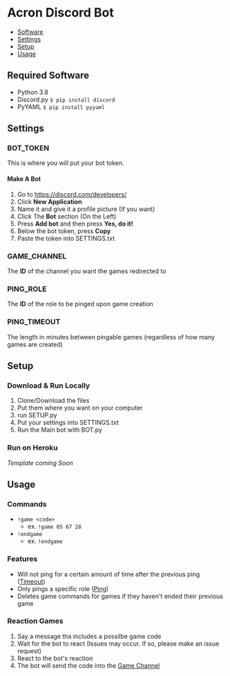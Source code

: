 # **Acron Discord Bot**
* [Software](#required-software)
* [Settings](#settings)
* [Setup](#setup)
* [Usage](#usage)
## Required Software
* Python 3.8
* Discord.py `$ pip install discord`
* PyYAML     `$ pip install pyyaml`

## Settings
### BOT_TOKEN
This is where you will put your bot token.
#### Make A Bot
1. Go to https://discord.com/developers/
2. Click **New Application**
3. Name it and give it a profile picture (If you want)
4. Click The **Bot** section (On the Left)
5. Press **Add bot** and then press **Yes, do it!**
6. Below the bot token, press **Copy**
7. Paste the token into SETTINGS.txt

### GAME_CHANNEL
The **ID** of the channel you want the games redirected to

### PING_ROLE
The **ID** of the role to be pinged upon game creation

### PING_TIMEOUT
The length in minutes between pingable games (regardless of how many games are created)

## Setup
### Download & Run Locally 
1. Clone/Download the files
2. Put them where you want on your computer
3. run SETUP.py
4. Put your settings into SETTINGS.txt
5. Run the Main bot with BOT.py
### Run on Heroku
*Template coming Soon*

## Usage
### Commands

* `!game <code>`
  - ex. `!game 05 67 28`
* `!endgame`
  - ex. `!endgame`

### Features
* Will not ping for a certain amount of time after the previous ping ([Timeout](#ping_timeout))
* Only pings a specific role ([Ping](#ping_role))
* Deletes game commands for games if they haven't ended their previous game

### Reaction Games
1. Say a message tha includes a possilbe game code
2. Wait for the bot to react (Issues may occur. If so, please make an issue request)
3. React to the bot's reaction
4. The bot will send the code into the [Game Channel](#game_channel)

